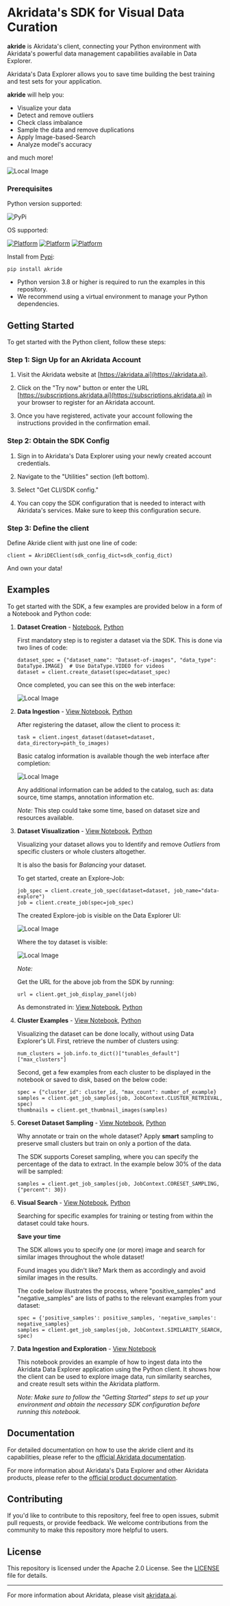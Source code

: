 # Akridata's SDK for Visual Data Curation

**akride** is Akridata's client, connecting your Python environment with Akridata's powerful data management capabilities available in Data Explorer. 

Akridata's Data Explorer allows you to save time building the best training and test sets for your application. 

**akride** will help you:

*   Visualize your data
*   Detect and remove outliers
*   Check class imbalance
*   Sample the data and remove duplications
*   Apply Image-based-Search
*   Analyze model's accuracy

and much more!

![Local Image](gallery/data_visualization.jpg)

### Prerequisites

Python version supported:

![PyPi](https://img.shields.io/badge/Python-3.8%20%7C%203.9%20%7C%203.10-blue?style=for-the-badge)

OS supported:

[![Platform](https://img.shields.io/badge/Windows-blue?style=for-the-badge&logo=windows&logoColor=white)](https://your-project-url)
[![Platform](https://img.shields.io/badge/Ubuntu-E95420?style=for-the-badge&logo=ubuntu&logoColor=white)](https://your-project-url)
[![Platform](https://img.shields.io/badge/macOS-black?style=for-the-badge&logo=apple&logoColor=white)](https://your-project-url)

Install from [Pypi](https://pypi.org/project/akride/):
```commandline
pip install akride
```

- Python version 3.8 or higher is required to run the examples in this repository.
- We recommend using a virtual environment to manage your Python dependencies.

## Getting Started

To get started with the Python client, follow these steps:

### Step 1: Sign Up for an Akridata Account

1. Visit the Akridata website at [https://akridata.ai](https://akridata.ai).

2. Click on the "Try now" button or enter the URL [https://subscriptions.akridata.ai](https://subscriptions.akridata.ai) in your browser to register for an Akridata account.

3. Once you have registered, activate your account following the instructions provided in the confirmation email.

### Step 2: Obtain the SDK Config

1. Sign in to Akridata's Data Explorer using your newly created account credentials.

2. Navigate to the "Utilities" section (left bottom).

3. Select "Get CLI/SDK config."

4. You can copy the SDK configuration that is needed to interact with Akridata's services. Make sure to keep this configuration secure.

### Step 3: Define the client

Define Akride client with just one line of code:

```
client = AkriDEClient(sdk_config_dict=sdk_config_dict)
```

And own your data!

## Examples

To get started with the SDK, a few examples are provided below in a form of a Notebook and Python code:

1. **Dataset Creation** - [Notebook](notebooks/create_dataset.ipynb), [Python](python_examples/create_dataset.py)
   
   First mandatory step is to register a dataset via the SDK. This is done via two lines of code:
   ```
   dataset_spec = {"dataset_name": "Dataset-of-images", "data_type": DataType.IMAGE}  # Use DataType.VIDEO for videos
   dataset = client.create_dataset(spec=dataset_spec)
   ```
   
   Once completed, you can see this on the web interface:

   ![Local Image](gallery/create_dataset.png)

2. **Data Ingestion** - [View Notebook](notebooks/ingest_data.ipynb), [Python](python_examples/ingest_data.py)

   After registering the dataset, allow the client to process it:
   ```
   task = client.ingest_dataset(dataset=dataset, data_directory=path_to_images)
   ```
   Basic catalog information is available though the web interface after completion:

   ![Local Image](gallery/data_ingestion.png)

   Any additional information can be added to the catalog, such as: data source, time stamps, annotation information etc. 

   _Note:_ This step could take some time, based on dataset size and resources available.

3. **Dataset Visualization** - [View Notebook](notebooks/explore_data.ipynb), [Python](python_examples/explore_data.py)
 
   Visualizing your dataset allows you to Identify and remove *Outliers* from specific clusters or whole clusters altogether. 
   
   It is also the basis for *Balancing* your dataset. 
   
   To get started, create an Explore-Job:
   ```
   job_spec = client.create_job_spec(dataset=dataset, job_name="data-explore")
   job = client.create_job(spec=job_spec)
   ```
   
   The created Explore-job is visible on the Data Explorer UI:
   
   ![Local Image](gallery/explore_job_created.png)

   Where the toy dataset is visible:

   ![Local Image](gallery/job_visualization.png)

   _Note:_
   
   Get the URL for the above job from the SDK by running:
   ```
   url = client.get_job_display_panel(job)
   ```
   
   As demonstrated in: [View Notebook](notebooks/view_dataset.ipynb), [Python](python_examples/view_dataset.py)

4. **Cluster Examples** - [View Notebook](notebooks/sample_display_clusters.ipynb), [Python](python_examples/sample_display_clusters.py)
   
   Visualizing the dataset can be done locally, without using Data Explorer's UI. 
   First, retrieve the number of clusters using:
   ```
   num_clusters = job.info.to_dict()["tunables_default"]["max_clusters"]
   ```
   
   Second, get a few examples from each cluster to be displayed in the notebook or saved to disk, based on the below code:
   ```
   spec = {"cluster_id": cluster_id, "max_count": number_of_example}
   samples = client.get_job_samples(job, JobContext.CLUSTER_RETRIEVAL, spec)
   thumbnails = client.get_thumbnail_images(samples)
   ```

5. **Coreset Dataset Sampling** - [View Notebook](notebooks/coreset_sample_data.ipynb), [Python](python_examples/coreset_sample_data.py)

   Why annotate or train on the whole dataset? Apply **smart** sampling to preserve small clusters but train on only a portion of the data.
   
   The SDK supports Coreset sampling, where you can specify the percentage of the data to extract. 
   In the example below 30% of the data will be sampled:
   ```
   samples = client.get_job_samples(job, JobContext.CORESET_SAMPLING, {"percent": 30})
   ```

6. **Visual Search** - [View Notebook](notebooks/visual_search.ipynb), [Python](python_examples/visual_search.py)

   Searching for specific examples for training or testing from within the dataset could take hours.
   
   **Save your time**
   
   The SDK allows you to specify one (or more) image and search for similar images throughout the whole dataset!
   
   Found images you didn't like? Mark them as accordingly and avoid similar images in the results.
   
   The code below illustrates the process, where "positive_samples" and "negative_samples" are lists of paths to the 
   relevant examples from your dataset:
   ```
   spec = {'positive_samples': positive_samples, 'negative_samples': negative_samples}
   samples = client.get_job_samples(job, JobContext.SIMILARITY_SEARCH, spec)
   ```

7. **Data Ingestion and Exploration** - [View Notebook](notebooks/akride_explore_dataset.ipynb)

   This notebook provides an example of how to ingest data into the Akridata Data Explorer application using the Python client. It shows how the client can be used to explore image data, run similarity searches, and create result sets within the Akridata platform.

   _Note: Make sure to follow the "Getting Started" steps to set up your environment and obtain the necessary SDK configuration before running this notebook._

## Documentation

For detailed documentation on how to use the akride client and its capabilities, 
please refer to the [official Akridata documentation](https://akridata-akride.readthedocs-hosted.com/en/latest/). 

For more information about Akridata's Data Explorer and other Akridata products, 
please refer to the [official product documentation](https://docs.akridata.ai/docs).

## Contributing

If you'd like to contribute to this repository, feel free to open issues, submit pull requests, or provide feedback. We welcome contributions from the community to make this repository more helpful to users.

## License

This repository is licensed under the Apache 2.0 License. See the [LICENSE](LICENSE) file for details.

---

For more information about Akridata, please visit [akridata.ai](https://www.akridata.ai).
